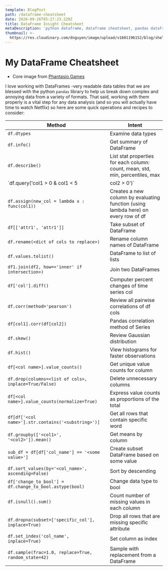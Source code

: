 ```yaml
---
template: BlogPost
path: /dataframe-cheatsheet
date: 2020-09-26T05:27:23.228Z
title: DataFrame Insight Cheatsheet
metaDescription: 'python dataframe, dataframe cheatsheet, pandas dataframe'
thumbnail: >-
  https://res.cloudinary.com/dnguyen/image/upload/v1601196152/blog/shelf-df_chiphc.jpg
---
```

# My DataFrame Cheatsheet
* Core image from [Phantasio Games](http://www.phantasiogames.net/2019/11/shelves-are-small.html)

I love working with DataFrames -very readable data tables that we are blessed with the python `pandas` library to help us break down complex and annoying data from a variety of formats. That said, working with them properly is a vital step for any data analysis (and so you will actually have time to watch Netflix) so here are some quick operations and recipes to consider:

| Method | Intent
| --- | --- |
| `df.dtypes` | Examine data types |
| `df.info()` | Get summary of DataFrame |
| `df.describe()` | List stat properties for each column: count, mean, std, min, percentiles, max |
| `df.query('col1 > 0 & col1 < 5 | col2 > 0')` | Convenient alternative to slicing connectors: `df[df['col1'] > 0 ...rest]` : use [numexpr](https://numexpr.readthedocs.io/en/latest/user_guide.html) syntax instead of python syntax |
| `df.assign(new_col = lambda x : func(col1))` | Creates a new column by evaluating function (using lambda here) on every row of df |
| `df[['attr1', 'attr1']]` | Take subset of DataFrame |
| `df.rename(<dict of cols to replace>)` | Rename column names of DataFrame |
| `df.values.tolist()` | DataFrame to list of lists |
| `df1.join(df2, how=<'inner' if intersection>)` | Join two DataFrames |
| `df['col'].diff()` | Computer percent changes of time series col |
| `df.corr(method='pearson')` | Review all pairwise correlations of df cols |
| `df[col1].corr(df[col2])` | Pandas correlation method of Series |
| `df.skew()` | Review Gaussian distribution |
| `df.hist()` | View histograms for faster observations |
| `df[<col name>].value_counts()` | Get unique value counts for column |
| `df.drop(columns=<list of cols>, inplace=True/False)` | Delete unnecessary columns |
| `df[<col name>].value_counts(normalize=True)` | Express value counts as proportions of the total |
| `df[df['<col name>'].str.contains('<substring>')]` | Get all rows that contain specific word |
| `df.groupby(['<col1>', '<col2>']).mean()` | Get means by column |
| `sub_df = df[df['col_name'] == '<some value>']` | Create subset DataFrame based on some value |
| `df.sort_values(by='<col_name>', ascending=False)` | Sort by descending |
| `df['change_to_bool'] = df.change_to_bool.astype(bool)` | Change data type to bool |
| `df.isnull().sum()` | Count number of missing values in each column |
| `df.dropna(subset=['specific_col'], inplace=True)` | Drop all rows that are missing specific attribute |
| `df.set_index('col_name', inplace=True)` | Set column as index |
| `df.sample(frac=1.0, replace=True, random_state=42)` | Sample with replacement from a DataFrame |

